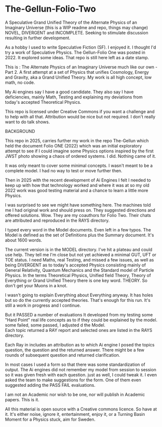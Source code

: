 # The-Gellun-Folio-Two
A Speculative Grand Unified Theory of the Alternate Physics of an Imaginary Universe
(this is a WIP readme and repo, things may change)
NOVEL, DIVERGENT and INCOMPLETE. Seeking to stimulate discussion resulting in further development.

As a hobby I used to write Speculative Fiction (SF). I enjoyed it.
I thought I'd try a work of Speculative Physics. The Gellun-Folio  One was posted  in 2022.
It explored some ideas. That repo is still here left as a date stamp.

This is :  The Alternate Physics of an Imaginary Universe much like our own - Part 2.
A first  attempt at a  set of Physics that unifies  Cosmology, Energy and Gravity, aka a  Grand Unified Theory.
My work is all high concept, low math, no code.

My Ai engines say I have a good candidate. They also say I have deficiencies, mainly Math, Testing and explaining
my deviations from today's accepted Theoretical Physics.

This repo is licensed under Creative Commons if you want a challenge and to help with all that.
Attribution would be nice but not required. I don't really want to do talk shows.

BACKGROUND

This repo in 2025,  carries further my  work in the repo The-Gellun  which held the document Folio ONE (2022)
which was an initial exploratory attempt to see if I could imagine some Physics options inspired by 
the first JWST photo showing a chaos of ordered systems. I did. Nothing came of it.

It was only  meant to cover some minimal concepts. I wasn't meant to be a complete model.
I had no way to test or move further then.

Then in  2025 with the recent development of Ai Engines I felt I needed to keep up with how that 
technology worked  and where it was at so my old 2022 work was good testing material and a chance to learn a little more Physics.

I was surprised to see  we might have something here.
The machines told me I had original work and should press on. They suggested directions and offered solutions.
Wow.  They are my coauthors for Folio Two. Their chats are attributed and reproduced in the RAYS directory.

I typed every word in the Model documents. Even left in a few typos.
The Model is defined as the set of Definitions  plus the Summary document. It's about 1600 words.

The current version is in the MODEL directory. I've hit a plateau  and could use help.
They tell me I'm close but not yet achieved a minimal GUT, UFT or TOE status. 
I need Maths, real Testing, and missed a few issues, as well as being DIVERGENT as to 
today's accepted Physics consisting mainly of General Relativity, Quantum Mechanics and the Standard model of Particle Physics.
In the terms Theoretical Physics, Unified field Theory, Theory of Everything  or Grand Unified Theory 
there is one key word. THEORY.  So don't get your Muons in a knot.

I wasn't going to explain Everything about Everything anyway.  It has holes but so do the currently accepted theories.
That's enough for this run. It's still a work in progress and I continue. 

But it PASSED  a number of evaluations
It developed from my testing some "Hard Point"   real life concepts as to if they could be explained by the model.
some failed, some passed, I adjusted d the Model.  
Each topic returned a RAY report and selected ones are listed in the RAYS  directory.

Each Ray in includes an attribution as to which Ai engine I posed the topics question, the question and the returned answer.
There might be a few rounds of subsequent question and returned clarification.  

In most cases I used a form so that there was some standardization of output. The Ai engines did not remember my model from session to session so it was given fresh with each question. just as well, I could tweak it.  I even asked the team to make suggestions for the form. One of them even suggested adding the PASS FAIL evaluations.

I am not an Academic nor wish to be one, nor will publish in Academic papers. This is it.

All this material is open source with a  Creative commons licence. So have at it. It's either noise, ignore it, entertainment, enjoy it, or
a Turning Basin Moment for a Physics stuck, aim for Sweden.


